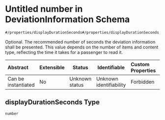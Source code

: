 # Untitled number in DeviationInformation Schema

```txt
#/properties/displayDurationSeconds#/properties/displayDurationSeconds
```

Optional. The recommended number of seconds the deviation information shall be presented. This value depends on the number of items and content type, reflecting the time it takes for a passenger to read it.


| Abstract            | Extensible | Status         | Identifiable            | Custom Properties | Additional Properties | Access Restrictions | Defined In                                                                                                          |
| :------------------ | ---------- | -------------- | ----------------------- | :---------------- | --------------------- | ------------------- | ------------------------------------------------------------------------------------------------------------------- |
| Can be instantiated | No         | Unknown status | Unknown identifiability | Forbidden         | Allowed               | none                | [deviation-information.json\*](../../schema/extended-information/deviation-information.json "open original schema") |

## displayDurationSeconds Type

`number`
